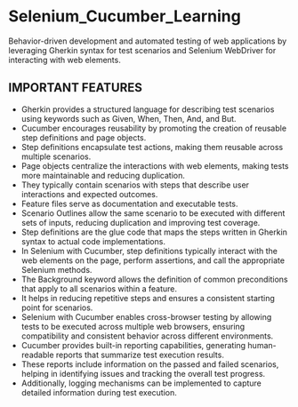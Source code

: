 # Selenium_Cucumber_Learning

Behavior-driven development and automated testing of web applications by leveraging Gherkin syntax for test scenarios and Selenium WebDriver for interacting with web elements.

## IMPORTANT FEATURES
 
   * Gherkin provides a structured language for describing test scenarios using keywords such as Given, When, Then, And, and But. 
   * Cucumber encourages reusability by promoting the creation of reusable step definitions and page objects. 
   * Step definitions encapsulate test actions, making them reusable across multiple scenarios. 
   * Page objects centralize the interactions with web elements, making tests more maintainable and reducing duplication.
   * They typically contain scenarios with steps that describe user interactions and expected outcomes. 
   * Feature files serve as documentation and executable tests.
   * Scenario Outlines allow the same scenario to be executed with different sets of inputs, reducing duplication and improving test coverage.
   * Step definitions are the glue code that maps the steps written in Gherkin syntax to actual code implementations.
   * In Selenium with Cucumber, step definitions typically interact with the web elements on the page, perform assertions, and call the appropriate Selenium methods.
   * The Background keyword allows the definition of common preconditions that apply to all scenarios within a feature.
   * It helps in reducing repetitive steps and ensures a consistent starting point for scenarios. 
   * Selenium with Cucumber enables cross-browser testing by allowing tests to be executed across multiple web browsers, ensuring compatibility and consistent behavior across different environments.
   * Cucumber provides built-in reporting capabilities, generating human-readable reports that summarize test execution results. 
   * These reports include information on the passed and failed scenarios, helping in identifying issues and tracking the overall test progress.
   * Additionally, logging mechanisms can be implemented to capture detailed information during test execution.
    

